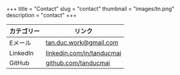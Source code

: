 +++
title = "Contact"
slug = "contact"
thumbnail = "images/tn.png"
description = "contact"
+++

| カテゴリー | リンク                                                             |
| ---        | ---                                                                |
| Eメール    | tan.duc.work@gmail.com                                             |
| LinkedIn   | [linkedin.com/in/tanducmai](https://www.linkedin.com/in/tanducmai) |
| GitHub     | [github.com/tanducmai](https://github.com/tanducmai)               |
